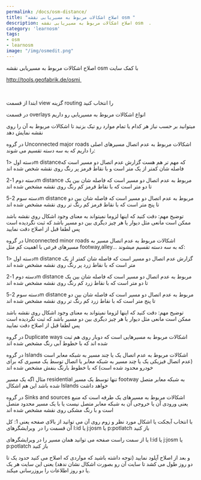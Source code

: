 ```yaml
---
permalink: /docs/osm-distance/
title: "اصلاح اشکالات مربوط به مسیریابی نقشه osm "
description: اصلاح اشکالات مربوط به مسیریابی نقشه osm  .
category: 'learnosm'
tags:
- osm
- learnosm
image: "/img/osmedit.png"
---
```



اصلاح اشکالات مربوط به مسیریابی نقشه osm با کمک سایت

http://tools.geofabrik.de/osmi 



 

ابتدا از قسمت view گزینه routing را انتخاب کنید

در قسمت overlays انواع اشکالات مربوط به مسیریابی رو داریم

میتوانید بر حسب نیاز هر کدام یا تمام موارد رو تیک بزنید تا اشکالات مربوط به آن را روی نقشه نمایش دهد

در گروه Unconnected major roads اشکالات مربوط به عدم اتصال مسیرهای اصلی را داریم که به سه دسته تقسیم می شوند:

دسته اول <1m distanceکه مهم تر هم هست گزارش عدم اتصال دو مسیر است که فاصله شان کمتر از یک متر است و با نقاط قرمز پر رنگ روی نقشه شخص شده اند

دسته دوم 1-2m distance مربوط به عدم اتصال دو مسیر است که فاصله شان بین یک تا دو متر است که با نقاط قرمز کم رنگ روی نقشه مشخص شده اند

دسته سوم 2-5m distance مربوط به عدم اتصال دو مسیر است که فاصله شان بین دو تا پنج متر است که با نقاط قرمز کم رنگ تر روی نقشه مشخص شده اند

توضیح مهم: دقت کنید که اینها لزوما نمیتواند به معنای وجود اشکال روی نقشه باشد ممکن است مانعی مثل دیوار یا هر چیز دیگری بین دو مسیر باشد که ثبت نگردیده است پس لطفا قبل از اصلاح دقت نمایید

در گروه Unconnected minor roads اشکالات مربوط به عدم اتصال مسیر به مسیرهای فرعی با اهمیت کم مثل footway,alley... که به سه دسته تقسیم میشوند:

دسته اول <1m distance گزارش عدم اتصال دو مسیر است که فاصله شان کمتر از یک متر است که با نقاط زرد پر رنگ روی نقشه مشخص شده اند

دسته دوم 1-2m distance مربوط به عدم اتصال دو مسیر است که فاصله شان بین یک تا دو متر است که با نقاط زرد کم رنگ روی نقشه مشخص شده اند

دسته سوم 2-5m distance مربوط به عدم اتصال دو مسیر است که فاصله شان بین دو تا پنج متر است که با نقاط زرد کم رنگ تر روی نقشه مشخص شده اند

توضیح مهم: دقت کنید که اینها لزوما نمیتواند به معنای وجود اشکال روی نقشه باشد ممکن است مانعی مثل دیوار یا هر چیز دیگری بین دو مسیر باشد که ثبت نگردیده است پس لطفا قبل از اصلاح دقت نمایید

در گروه Duplicate ways اشکالات مربوط به مسیرهایی است که دوبار روی هم ثبت شده اند که با خطوط آبی رنگ مشخص شده اند

در گروه Islands اشکالات مربوط به عدم اتصال یک یا چند مسیر به شبکه معابر است (عدم اتصال فیزیکی یک یا چند مسیر به شبکه معابر یا اتصال توسط یک مسیری که برای خودرو محدود شده است) که با خطوط بارنگ بنفش مشخص شده اند

مثال اگه یک مسیر residential تنها توسط یک مسیر footway به شبکه معابر متصل شده باشد این هم اشکال Islands خواهد داشت

در گروه Sinks and sources اشکالات مربوط به مسیرهای یک طرفه است که منبع یعنی ورودی آن یا خروجی آن به شبکه معابر متصل نیست یا با یک مسیر محدود متصل است و با رنگ مشکی روی نقشه مشخص شده اند

با انتخاب آبجکت یا اشکال مورد نظر و زوم روی آن می توانید از بالای صفحه یعنی 1: کل آن قسمت را در 
ویرایشگرهای I:id یا j:josm یا p:potlatch باز کنید 

یا از سمت راست صفحه می توانید همان مسیر را در ویرایشگرهای I:id یا j:josm یا p:potlatch باز کنید

و بعد از اصلاح آپلود نمایید
(توجه داشته باشید که مواردی که اصلاح می کنید حدود یک تا دو روز طول می کشد تا سایت آن رو بصورت اشکال نشان ندهد) یعنی این سایت هر یک یا دو روز اطلاعات را بروزرسانی میکند.

